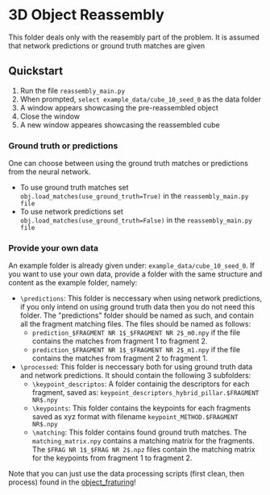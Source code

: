 # 3D Object Reassembly
This folder deals only with the reasembly part of the problem. It is assumed that network predictions or ground truth matches are given


## Quickstart
1. Run the file ```reassembly_main.py``` 
2. When prompted, ```select example_data/cube_10_seed_0``` as the data folder
3. A window appears showcasing the pre-reassembled object
4. Close the window
5. A new window appeares showcasing the reassembled cube

### Ground truth or predictions
One can choose between using the ground truth matches or predictions from the neural network. 
- To use ground truth matches set ````obj.load_matches(use_ground_truth=True)```` in the ```reassembly_main.py file```
- To use network predictions set ````obj.load_matches(use_ground_truth=False)```` in the ```reassembly_main.py file```

### Provide your own data
An example folder is already given under: ````example_data/cube_10_seed_0````. If you want to use your own data, provide a folder with the same structure and content as the example folder, namely:


- ````\predictions````:
This folder is neccessary when using network predictions, if you only intend on using ground truth data then you do not need this folder.
The "predictions" folder should be named as such, and contain all the fragment matching files. The files should be named as follows:
  - `````prediction_$FRAGMENT NR 1$_$FRAGMENT NR 2$_m0.npy````` if the file contains the matches from fragment 1 to fragment 2.
  - `````prediction_$FRAGMENT NR 1$_$FRAGMENT NR 2$_m1.npy````` if the file contains the matches from fragment 2 to fragment 1.
- ````\processed````:
This folder is neccessary both for using ground truth data and network predictions.
It should contain the following 3 subfolders:
  - ````\keypoint_descriptos````: A folder containig the descriptors for each fragment, saved as:
  `````keypoint_descriptors_hybrid_pillar.$FRAGMENT NR$.npy`````
  - ````\keypoints````: This folder contains the keypoints for each fragments saved as xyz format with filename
  ```keypoint_METHOD.$FRAGMENT NR$.npy```
  - ````\matching````: This folder contains found ground truth matches. The ```matching_matrix.npy``` contains a matching matrix for the fragments.
                      The ````$FRAG NR 1$_$FRAG NR 2$.npz```` files contain the matching matrix for the keypoints from fragment 1 to fragment 2.

Note that you can just use the data processing scripts (first clean, then process) found in the [object_fraturing](https://github.com/davidestaub/3D_learned_Object_reassembly/tree/main/object_fracturing)!


